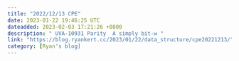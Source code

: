 ```yaml
---
title: "2022/12/13 CPE"
date: 2023-01-22 19:46:25 UTC
dateadded: 2023-02-03 17:21:26 +0800
description: " UVA-10931 Parity  A simply bit-w "
link: "https://blog.ryankert.cc/2023/01/22/data_structure/cpe20221213/"
category: [Ryan's blog]
---
```

